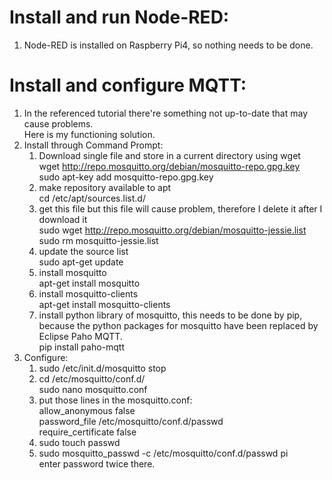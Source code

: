# Install and run Node-RED:  
1. Node-RED is installed on Raspberry Pi4, so nothing needs to be done.  

# Install and configure MQTT:  
1. In the referenced tutorial there're something not up-to-date that may cause problems.  
Here is my functioning solution.  
2. Install through Command Prompt:  
	1. Download single file and store in a current directory using wget  
	  wget http://repo.mosquitto.org/debian/mosquitto-repo.gpg.key  
	  sudo apt-key add mosquitto-repo.gpg.key  
	2. make repository available to apt  
	  cd /etc/apt/sources.list.d/  
	3. get this file but this file will cause problem, therefore I delete it after I download it  
	  sudo wget http://repo.mosquitto.org/debian/mosquitto-jessie.list  
	  sudo rm mosquitto-jessie.list  
	4. update the source list  
	  sudo apt-get update  
	5. install mosquitto  
	  apt-get install mosquitto  
	6. install mosquitto-clients  
	  apt-get install mosquitto-clients  
	7. install python library of mosquitto, this needs to be done by pip, because the python packages for mosquitto have been replaced by Eclipse Paho MQTT.  
	  pip install paho-mqtt  
3. Configure:  
	1. sudo /etc/init.d/mosquitto stop  
	2. cd /etc/mosquitto/conf.d/  
	  sudo nano mosquitto.conf  
	3. put those lines in the mosquitto.conf:  
		allow_anonymous false  
		password_file /etc/mosquitto/conf.d/passwd  
		require_certificate false  
	4. sudo touch passwd  
	5. sudo mosquitto_passwd -c /etc/mosquitto/conf.d/passwd pi  
	enter password twice there.  


